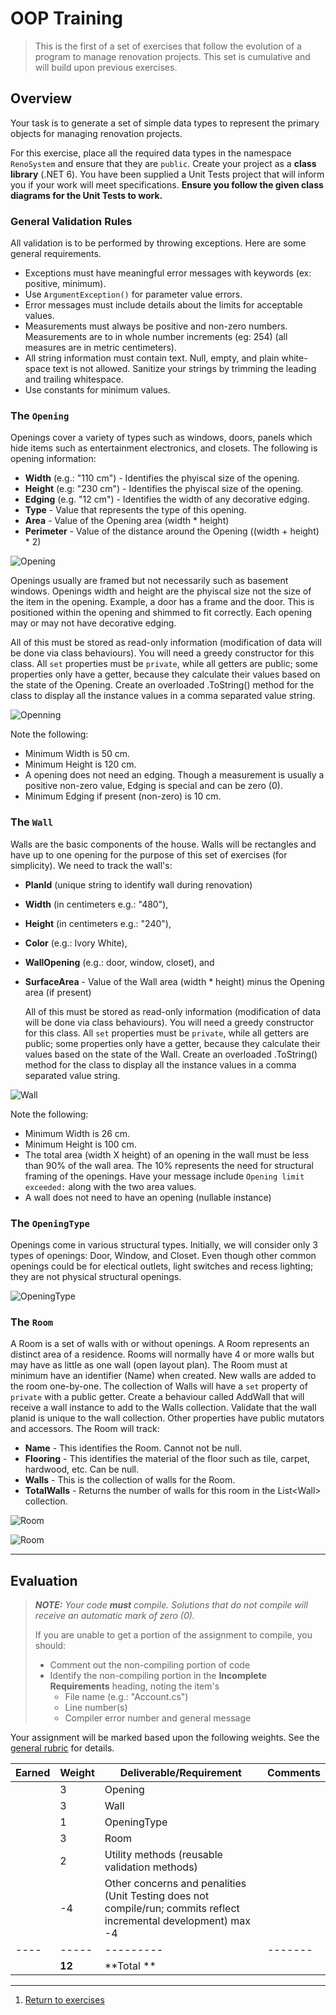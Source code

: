 # OOP Training

> This is the first of a set of exercises that follow the evolution of a program to manage renovation projects. This set is cumulative and will build upon previous exercises.

## Overview

Your task is to generate a set of simple data types to represent the primary objects for managing renovation projects.

For this exercise, place all the required data types in the namespace `RenoSystem` and ensure that they are `public`. Create your project as a **class library** (.NET 6). You have been supplied a Unit Tests project that will inform you if your work will meet specifications. **Ensure you follow the given class diagrams for the Unit Tests to work.**

### General Validation Rules

All validation is to be performed by throwing exceptions. Here are some general requirements.

- Exceptions must have meaningful error messages with keywords (ex: positive, minimum).
- Use `ArgumentException()` for parameter value errors.
- Error messages must include details about the limits for acceptable values.
- Measurements must always be positive and non-zero numbers. Measurements are to in whole number increments (eg: 254) (all measures are in metric centimeters).
- All string information must contain text. Null, empty, and plain white-space text is not allowed. Sanitize your strings by trimming the leading and trailing whitespace.
- Use constants for minimum values.

### The `Opening`

Openings cover a variety of types such as windows, doors, panels which hide items such as entertainment electronics, and closets. The following is opening information:

- **Width** (e.g.: "110 cm") - Identifies the phyiscal size of the opening.
- **Height** (e.g: "230 cm") - Identifies the phyiscal size of the opening.
- **Edging** (e.g. "12 cm") - Identifies the width of any decorative edging.
- **Type** - Value that represents the type of this opening.
- **Area** - Value of the Opening area (width * height)
- **Perimeter** - Value of the distance around the Opening ((width + height) * 2)

![Opening](./Opening.png)

Openings usually are framed but not necessarily such as basement windows. Openings width and height are the phyiscal size not the size of the item in the opening. Example, a door has a frame and the door. This is positioned within the opening and shimmed to fit correctly. Each opening may or may not have decorative edging. 

All of this must be stored as read-only information (modification of data will be done via class behaviours). You will need a greedy constructor for this class. All `set` properties must be `private`, while all getters are public; some properties only have a getter, because they calculate their values based on the state of the Opening. Create an overloaded .ToString() method for the class to display all the instance values in a comma separated value string.

![Openning](./Opening-ClassDiagram.png)

Note the following:

- Minimum Width is 50 cm. 
- Minimum Height is 120 cm.
- A opening does not need an edging. Though a measurement is usually a positive non-zero value, Edging is special and can be zero (0).
- Minimum Edging if present (non-zero) is 10 cm.

  
### The `Wall`

Walls are the basic components of the house. Walls will be rectangles and have up to one opening for the purpose of this set of exercises (for simplicity). We need to track the wall's:

- **PlanId** (unique string to identify wall during renovation)
- **Width** (in centimeters e.g.: "480"), 
- **Height** (in centimeters e.g.: "240"), 
- **Color** (e.g.: Ivory White),  
- **WallOpening** (e.g.: door, window, closet), and 
- **SurfaceArea** - Value of the Wall area (width * height) minus the Opening area (if present)
  
  All of this must be stored as read-only information (modification of data will be done via class behaviours). You will need a greedy constructor for this class. All `set` properties must be `private`, while all getters are public; some properties only have a getter, because they calculate their values based on the state of the Wall. Create an overloaded .ToString() method for the class to display all the instance values in a comma separated value string.

![Wall](./Wall-ClassDiagram.png)

Note the following:

- Minimum Width is 26 cm. 
- Minimum Height is 100 cm.
- The total area (width X height) of an opening in the wall must be less than 90% of the wall area. The 10% represents the need for structural framing of the openings. Have your message include `Opening limit exceeded:` along with the two area values.
- A wall does not need to have an opening (nullable instance)

### The `OpeningType`

Openings come in various structural types. Initially, we will consider only 3 types of openings: Door, Window, and Closet. Even though other common openings could be for electical outlets, light switches and recess lighting; they are not physical structural openings.

![OpeningType](./OpeningType-ClassDiagram.png)


### The `Room`

A Room is a set of walls with or without openings. A Room represents an distinct area of a residence. Rooms will normally have 4 or more walls but may have as little as one wall (open layout plan). The Room must at minimum have an identifier (Name) when created. New walls are added to the room one-by-one. The collection of Walls will have a `set` property of `private` with a public getter. Create a behaviour called AddWall that will receive a wall instance to add to the Walls collection. Validate that the wall planid is unique to the wall collection. Other properties have public mutators and accessors. The Room will track:

- **Name** - This identifies the Room. Cannot not be null.
- **Flooring** - This identifies the material of the floor such as tile, carpet, hardwood, etc. Can be null.
- **Walls** - This is the collection of walls for the Room.
- **TotalWalls** - Returns the number of walls for this room in the List&lt;Wall&gt; collection.

![Room](./Room-ClassDiagram.png)

![Room](./Room-Bedroom.png)

----

## Evaluation

> ***NOTE:** Your code **must** compile. Solutions that do not compile will receive an automatic mark of zero (0).*
> 
> If you are unable to get a portion of the assignment to compile, you should:
> - Comment out the non-compiling portion of code
> - Identify the non-compiling portion in the **Incomplete Requirements** heading, noting the item's
>   - File name (e.g.: "Account.cs")
>   - Line number(s)
>   - Compiler error number and general message

Your assignment will be marked based upon the following weights. See the [general rubric](../../ReadMe.md#generalized-marking-rubric) for details.

| Earned | Weight | Deliverable/Requirement | Comments |
| ---- | ----- | --------- | ------- |
|  | 3 | Opening |   |
|  | 3 | Wall |  |
|  | 1 | OpeningType |   |
|  | 3 | Room |   |
|  | 2 | Utility methods (reusable validation methods) |   |
|  | -4 | Other concerns and penalities (Unit Testing does not compile/run; commits reflect incremental development) max -4 |   |
| ---- | ----- | --------- | ------- |
|  | **12** | **Total ** |    |

----
1. [Return to exercises](../../README.md)

